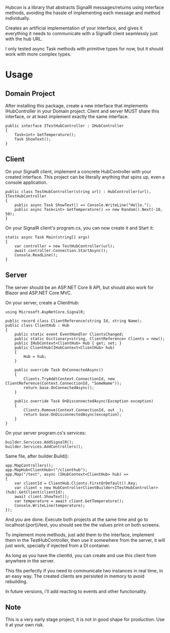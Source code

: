 ﻿Hubcon is a library that abstracts SignalR messages/returns using interface methods, avoiding the hassle of implementing each message and method individually.

Creates an artificial implementation of your interface, and gives it everything it needs to communicate with a SignalR client seamlessly just with the hub URL. 

I only tested async Task methods with primitive types for now, but it should work with more complex types.

# Usage

## Domain Project
After installing this package, create a new interface that implements IHubController in your Domain project. 
Client and server MUST share this interface, or at least implement exactly the same interface.

    public interface ITestHubController : IHubController
    {
        Task<int> GetTemperature();
        Task ShowText();
    }

## Client
On your SignalR client, implement a concrete HubController with your created interface.
This project can be literally anything that spins up, even a console application.

    public class TestHubController(string url) : HubController(url), ITestHubController
    {
        public async Task ShowText() => Console.WriteLine("Hello.");
        public async Task<int> GetTemperature() => new Random().Next(-10, 50);
    }

On your SignalR client's program.cs, you can now create it and Start it:

    static async Task Main(string[] args)
    {
        var controller = new TestHubController(url);
        await controller.Connection.StartAsync();
        Console.ReadLine();
    }

## Server
The server should be an ASP.NET Core 8 API, but should also work for Blazor and ASP.NET Core MVC.

On your server, create a ClientHub:

	using Microsoft.AspNetCore.SignalR;

	public record class ClientReference(string Id, string Name);
	public class ClientHub : Hub
	{
		public static event EventHandler ClientsChanged;
		public static Dictionary<string, ClientReference> Clients = new();
		public IHubContext<ClientHub> Hub { get; set; }
		public ClientHub(IHubContext<ClientHub> hub)
		{
			Hub = hub;
		}

		public override Task OnConnectedAsync()
		{
			Clients.TryAdd(Context.ConnectionId, new ClientReference(Context.ConnectionId, "SomeName"));
			return base.OnConnectedAsync();
		}

		public override Task OnDisconnectedAsync(Exception exception)
		{
			Clients.Remove(Context.ConnectionId, out _);
			return base.OnDisconnectedAsync(exception);
		}
	}

On your server program.cs's services:

    builder.Services.AddSignalR();
    builder.Services.AddControllers();

Same file, after builder.Build():

	app.MapControllers();
	app.MapHub<ClientHub>("/clienthub");
	app.Map("/test", async (IHubContext<ClientHub> hub) =>
	{
		var clientId = ClientHub.Clients.FirstOrDefault().Key;
		var client = new HubControllerClientBuilder<ITestHubController>(hub).GetClient(clientId);
		await client.ShowText();
		var temperature = await client.GetTemperature();
		Console.WriteLine(temperature);
	});

And you are done. Execute both projects at the same time and go to localhost:{port}/test, you should see the the values print on both screens.

To implement more methods, just add them to the interface, implement them in the TestHubController, then use it somewhere from the server, it will just work, 
specially if injected from a DI container.

As long as you have the clientId, you can create and use this client from anywhere in the server.

This fits perfectly if you need to communicate two instances in real time, in an easy way. The created clients are persisted in memory to avoid rebuilding.

In future versions, i'll add reacting to events and other functionality.


## Note
This is a very early stage project, it is not in good shape for production. Use it at your own risk.